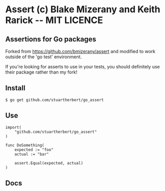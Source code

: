 # Assert (c) Blake Mizerany and Keith Rarick -- MIT LICENCE

## Assertions for Go packages

Forked from https://github.com/bmizerany/assert and modified to work outside of the 'go test' environment.

If you're looking for asserts to use in your tests, you should definitely use their package rather than my fork!

## Install

    $ go get github.com/stuartherbert/go_assert

## Use

    import(
        "github.com/stuartherbert/go_assert"
    )

    func DoSomething(
        expected := "foo"
        actual := "bar"

        assert.Equal(expected, actual)
    )

## Docs